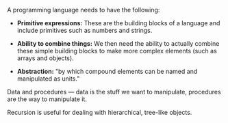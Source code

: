 A programming language needs to have the following:

* **Primitive expressions:** These are the building blocks of a language and include primitives such as numbers and strings.

* **Ability to combine things:** We then need the ability to actually combine these simple building blocks to make more complex elements (such as arrays and objects).

* **Abstraction:** "by which compound elements can be named and manipulated as units."

Data and procedures — data is the stuff we want to manipulate, procedures are the way to manipulate it.

Recursion is useful for dealing with hierarchical, tree-like objects. 